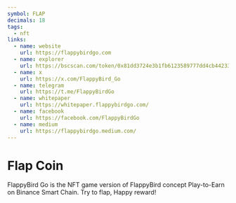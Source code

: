 ```yaml
---
symbol: FLAP
decimals: 18
tags:
  - nft
links:
  - name: website
    url: https://flappybirdgo.com
  - name: explorer
    url: https://bscscan.com/token/0x81dd3724e3b1fb6123589777dd4cb44233b34a3b
  - name: x
    url: https://x.com/FlappyBird_Go
  - name: telegram
    url: https://t.me/FlappyBirdGo
  - name: whitepaper
    url: https://whitepaper.flappybirdgo.com/
  - name: facebook
    url: https://facebook.com/FlappyBirdGo
  - name: medium
    url: https://flappybirdgo.medium.com/
---
```


# Flap Coin

FlappyBird Go is the NFT game version of FlappyBird concept Play-to-Earn on Binance Smart Chain. Try to flap, Happy reward!
